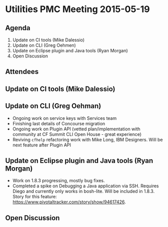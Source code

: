 # Utilities PMC Meeting 2015-05-19

## Agenda

1. Update on CI tools (Mike Dalessio)
2. Update on CLI (Greg Oehmen)
3. Update on Eclipse plugin and Java tools (Ryan Morgan)
4. Open Discussion


## Attendees


## Update on CI tools (Mike Dalessio)


## Update on CLI (Greg Oehman)
* Ongoing work on service keys with Services team
* Finishing last details of Concourse migration
* Ongoing work on Plugin API (vetted plan/implementation with community at CF Summit CLI Open House - great experience)
* Reviving `cfhelp` refactoring work with Mike Long, IBM Designers.  Will be next feature after Plugin API

## Update on Eclipse plugin and Java tools (Ryan Morgan)
* Work on 1.8.3 progressing, mostly bug fixes.
* Completed a spike on Debugging a Java application via SSH.  Requires Diego and currently only works in bosh-lite.  Will be included in 1.8.3.  Story for this feature: https://www.pivotaltracker.com/story/show/94617426.

## Open Discussion

